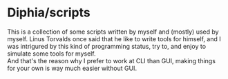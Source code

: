 # Diphia/scripts

This is a collection of some scripts written by myself and (mostly) used by myself. Linus Torvalds once said that he like to write tools for himself, and I was intrigured by this kind of programming status, try to, and enjoy to simulate some tools for myself.   
And that's the reason why I prefer to work at CLI than GUI, making things for your own is way much easier without GUI.  




